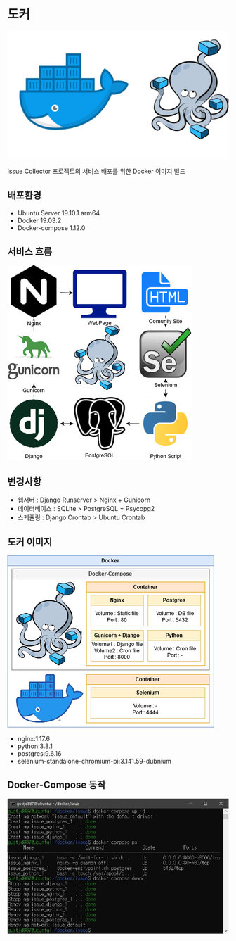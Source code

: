 # 도커

![docker-compose](../../images/IssueCollector/배포/도커/docker-compose.jpg)

Issue Collector 프로젝트의 서비스 배포를 위한 Docker 이미지 빌드

## 배포환경

- Ubuntu Server 19.10.1 arm64
- Docker 19.03.2
- Docker-compose 1.12.0

## 서비스 흐름

![service](../../images/IssueCollector/배포/도커/service.jpg)

## 변경사항

- 웹서버 : Django Runserver > Nginx + Gunicorn
- 데이터베이스 : SQLite > PostgreSQL + Psycopg2
- 스케쥴링 : Django Crontab > Ubuntu Crontab

## 도커 이미지

![image](../../images/IssueCollector/배포/도커/image.jpg)

- nginx:1.17.6
- python:3.8.1
- postgres:9.6.16
- selenium-standalone-chromium-pi:3.141.59-dubnium

## Docker-Compose 동작

![run](../../images/IssueCollector/배포/도커/run.jpg)